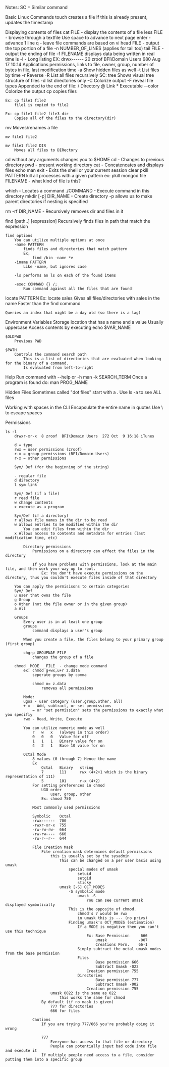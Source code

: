 Notes:
SC = Similar command

Basic Linux Commands
touch
	creates a file
		If this is already present, updates the timestamp

Displaying contents of files
	cat FILE - display the contents of a file
	less FILE - browse through a textfile
		Use space to advance to next page
		enter - advance 1 line
		q - leave file
			commands are based on vi
	head FILE - output the top portion of a file
		-n NUMBER_OF_LINES (applies for tail too)
	tail FILE - output the ending of file
		-f FILENAME
			displays data being written in real time
ls
	-l - Long listing
	EX: drwx------  20 zroof  BFI\Domain Users   680 Aug 17 10:14 Applications
		permissions, links to file, owner, group, number of bytes in file, last modification time
	-a Show hidden files as well
	-t List files by time
	-r Reverse
	-R List all files recursively
		SC: tree
			Shows visual tree structure of files
			-d list directories only
			-C Colorize output
	-F reveal file types
		Appended to the end of file:
			/ Directory
			@ Link
			* Executable
	--color 
		Colorize the output
cp
	copies files
	
	Ex: cp file1 file2
		file1 is copied to file2

	Ex: cp file1 file2 file3 dir
		Copies all of the files to the directory(dir)

mv
	Moves/renames a file

	mv file1 file2

	mv file1 file2 DIR
		Moves all files to DIRectory

cd
	without any arguments changes you to $HOME
	cd -
		Changes to previous directory
pwd - present working directory
cat - Concatencates and displays files
echo
man
exit - Exits the shell or your current session
clear
pkill PATTERN
	kill all processes with a given pattern
		ex: pkill mongod
file FILENAME - what kind of file is this?
	
which - Locates a command
./COMMAND - Execute command in this directory
mkdir [-p] DIR_NAME - Create directory
	-p allows us to make parent directories if nesting is specified

rm -rf DIR_NAME - Recursively removes dir and files in it

find [path..] [expression]
	Recursively finds files in path that match the expression 

	find options
		You can utilize multiple options at once
		-name PATTERN
			finds files and directories that match pattern
			Ex;
				find /bin -name *v
		-iname PATTERN
			Like -name, but ignores case

		-ls performs an ls on each of the found items

		-exec COMMAND {} /;
			Run command against all the files that are found
locate PATTERN
	Ex: locate sales
		Gives all files/directories with sales in the name
	Faster than the find command

	Queries an index that might be a day old (so there is a lag)
 

Environment Variables
	Storage location that has a name and a value
	Usually uppercase
	Access contents by executing
		echo $VAR_NAME

	$OLDPWD
		Previous PWD

	$PATH
		Controls the command search path
			This is a list of directories that are evaluated when looking for the binary of a command.
			Is evaluated from left-to-right

Help
	Run command with --help or -h
	man -k SEARCH_TERM
		Once a program is found do:
			man PROG_NAME

Hidden Files
	Sometimes called "dot files"
		start with a .
		Use ls -a to see ALL files

Working with spaces in the CLI
	Encapsulate the entire name in quotes
	Use \ to escape spaces

Permissions

	ls -l
		drwxr-xr-x  8 zroof  BFI\Domain Users  272 Oct  9 16:18 iTunes
		
		d = type
		rwx = user permissions (zroof)
		r-x = group permissions (BFI/Domain Users)
		r-x = other permissions

		Sym/ Def (for the beginning of the string)

		- regular file
		d directory
		l sym link

		Sym/ Def (if a file)
		r read file
		w change contents
		x execute as a program

		Sym/Def (if a directory)
		r allows file names in the dir to be read
		w allows entries to be modified within the dir
			You can edit files from within the dir
		x Allows access to contents and metadata for entries (last modification time, etc)

			Directory permissions
				Permissions on a directory can effect the files in the directory

				If you have problems with permissions, look at the main file, and then work your way up to root.  
					Ex: You don't have execute permissions on the directory, thus you couldn't execute files inside of that directory

		You can apply the permisisons to certain categories
		Sym/ Def
		u user that owns the file
		g Group
		o Other (not the file owner or in the given group)
		a All

		Groups
			Every user is in at least one group
			groups
				command displays a user's group

			When you create a file, the files belong to your primary group (first group)
			
			chgrp GROUPNAE FILE
				changes the group of a file

		chmod _MODE_ _FILE_ - change mode command
			ex: chmod g+wx,u+r z.data
				seperate groups by comma

				chmod o= z.data
					removes all permissions

			Mode:
			ugoa - user category (user,group,other, all)
			+-= - Add, subtract, or set permissions
				= or "set permission" sets the permissions to exactly what you specifiy
			rwx - Read, Write, Execute

			You can utilize numeric mode as well
				r 	w 	x 	(always in this order)
				0	0	0	Value for off
				1	1 	1	Binary value for on
				4	2	1 	Base 10 value for on

			Octal Mode
				8 values (0 through 7) Hence the name
				Ex
					Octal	Binary   string   
					7		111		 rwx (4+2+1 which is the binary representation of 111)
					5		101 	 r-x (4+2)
				For setting preferences in chmod
					UGO order
						user, group, other
					Ex: chmod 750

				Most commonly used permissions

				Symbolic	Octal
				-rwx------ 	700
				-rwxr-xr-x 	755
				-rw-rw-rw- 	664
				-rw-rw---- 	660
				-rw-r--r-- 	644
					
				File Creation Mask
					File creation mask determines default permissions
						this is usually set by the sysadmin
							This can be changed on a per user basis using umask
								special modes of umask
									setuid
									setgid
									sticky
							umask [-S] OCT_MODES
								-S symbolic mode
									umask -S
										You can see current umask displayed symbolically
								This is the opposite of chmod.
									chmod's 7 would be rwx
									in umask this is --- (no privs)
								Finding umask's OCT_MODES (estimation)
									If a MODE is negative then you can't use this technique
										Ex: Base Permission 	666
											umask              -007
											Creations Perm.    66-1
									Simply subtract the octal umask modes from the base permission
									Files
											Base permission 666
											Subtract Umask -022
										Creation permission 755
									Directories
											Base permission 777
											Subtract Umask -002
										Creation permission 755
						umask 0022 is the same as 022
							this works the same for chmod
					By default (if no mask is given)
						777 for directories
						666 for files

				Cautions
					If you are trying 777/666 you're probably doing it wrong

					777
						Everyone has access to that file or directory
						People can potentially input bad code into file and execute it
					If multiple people need access to a file, consider putting them into a specific group



